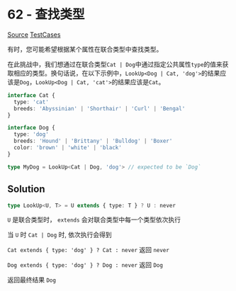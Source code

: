 # 62 - 查找类型

[Source](https://github.com/lybenson/ts-checker/blob/master/src/62-medium-type-lookup/template.ts) [TestCases](https://github.com/lybenson/ts-checker/blob/master/src/62-medium-type-lookup/test-cases.ts)

有时，您可能希望根据某个属性在联合类型中查找类型。

在此挑战中，我们想通过在联合类型`Cat | Dog`中通过指定公共属性`type`的值来获取相应的类型。换句话说，在以下示例中，`LookUp<Dog | Cat, 'dog'>`的结果应该是`Dog`，`LookUp<Dog | Cat, 'cat'>`的结果应该是`Cat`。

```ts
interface Cat {
  type: 'cat'
  breeds: 'Abyssinian' | 'Shorthair' | 'Curl' | 'Bengal'
}

interface Dog {
  type: 'dog'
  breeds: 'Hound' | 'Brittany' | 'Bulldog' | 'Boxer'
  color: 'brown' | 'white' | 'black'
}

type MyDog = LookUp<Cat | Dog, 'dog'> // expected to be `Dog`
```

## Solution

```ts
type LookUp<U, T> = U extends { type: T } ? U : never
```

`U` 是联合类型时， `extends` 会对联合类型中每一个类型依次执行

当 `U` 时 `Cat | Dog` 时, 依次执行会得到

`Cat extends { type: 'dog' } ? Cat : never` 返回 `never`

`Dog extends { type: 'dog' } ? Dog : never` 返回 `Dog`

返回最终结果 `Dog`
